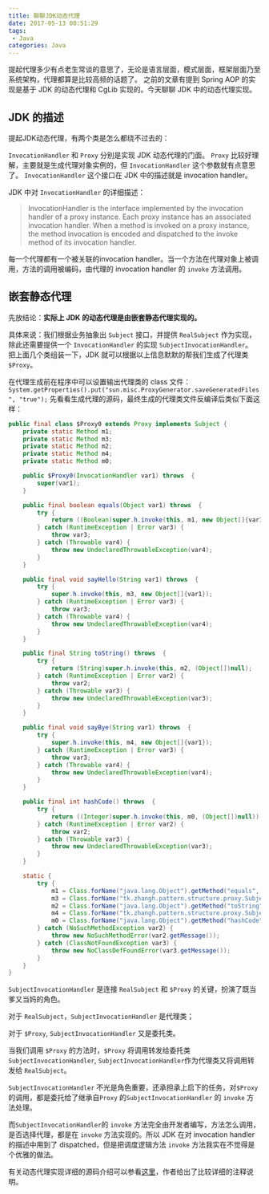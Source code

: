 ```yaml
---
title: 聊聊JDK动态代理
date: 2017-05-13 00:51:29
tags:
 - Java
categories: Java
---
```


提起代理多少有点老生常谈的意思了，无论是语言层面，模式层面，框架层面乃至系统架构，代理都算是比较高频的话题了。
之前的文章有提到 Spring AOP 的实现是基于 JDK 的动态代理和 CgLib 实现的。今天聊聊 JDK 中的动态代理实现。

## JDK 的描述

提起JDK动态代理，有两个类是怎么都绕不过去的：

`InvocationHandler` 和 `Proxy` 分别是实现 JDK 动态代理的门面。
`Proxy` 比较好理解，主要就是生成代理对象实例的，但 `InvocationHandler` 这个参数就有点意思了。
`InvocationHandler` 这个接口在 JDK 中的描述就是 invocation handler。

JDK 中对 `InvocationHandler` 的详细描述：
> InvocationHandler is the interface implemented by the invocation handler of a proxy instance.
> Each proxy instance has an associated invocation handler. 
> When a method is invoked on a proxy instance, the method invocation is encoded and dispatched to the invoke method of its invocation handler.

每一个代理都有一个被关联的invocation handler。当一个方法在代理对象上被调用，方法的调用被编码，由代理的 invocation handler 的 `invoke` 方法调用。

## 嵌套静态代理

先放结论：**实际上 JDK 的动态代理是由嵌套静态代理实现的。**

具体来说：我们根据业务抽象出 `Subject` 接口，并提供 `RealSubject` 作为实现，除此还需要提供一个 `InvocationHandler` 的实现 `SubjectInvocationHandler`。
把上面几个类组装一下，JDK 就可以根据以上信息默默的帮我们生成了代理类 `$Proxy`。

在代理生成前在程序中可以设置输出代理类的 class 文件：
`System.getProperties().put("sun.misc.ProxyGenerator.saveGeneratedFiles", "true");`
先看看生成代理的源码，最终生成的代理类文件反编译后类似下面这样：

```java
public final class $Proxy0 extends Proxy implements Subject {
    private static Method m1;
    private static Method m3;
    private static Method m2;
    private static Method m4;
    private static Method m0;

    public $Proxy0(InvocationHandler var1) throws  {
        super(var1);
    }

    public final boolean equals(Object var1) throws  {
        try {
            return ((Boolean)super.h.invoke(this, m1, new Object[]{var1})).booleanValue();
        } catch (RuntimeException | Error var3) {
            throw var3;
        } catch (Throwable var4) {
            throw new UndeclaredThrowableException(var4);
        }
    }

    public final void sayHello(String var1) throws  {
        try {
            super.h.invoke(this, m3, new Object[]{var1});
        } catch (RuntimeException | Error var3) {
            throw var3;
        } catch (Throwable var4) {
            throw new UndeclaredThrowableException(var4);
        }
    }

    public final String toString() throws  {
        try {
            return (String)super.h.invoke(this, m2, (Object[])null);
        } catch (RuntimeException | Error var2) {
            throw var2;
        } catch (Throwable var3) {
            throw new UndeclaredThrowableException(var3);
        }
    }

    public final void sayBye(String var1) throws  {
        try {
            super.h.invoke(this, m4, new Object[]{var1});
        } catch (RuntimeException | Error var3) {
            throw var3;
        } catch (Throwable var4) {
            throw new UndeclaredThrowableException(var4);
        }
    }

    public final int hashCode() throws  {
        try {
            return ((Integer)super.h.invoke(this, m0, (Object[])null)).intValue();
        } catch (RuntimeException | Error var2) {
            throw var2;
        } catch (Throwable var3) {
            throw new UndeclaredThrowableException(var3);
        }
    }

    static {
        try {
            m1 = Class.forName("java.lang.Object").getMethod("equals", new Class[]{Class.forName("java.lang.Object")});
            m3 = Class.forName("tk.zhangh.pattern.structure.proxy.Subject").getMethod("sayHello", new Class[]{Class.forName("java.lang.String")});
            m2 = Class.forName("java.lang.Object").getMethod("toString", new Class[0]);
            m4 = Class.forName("tk.zhangh.pattern.structure.proxy.Subject").getMethod("sayBye", new Class[]{Class.forName("java.lang.String")});
            m0 = Class.forName("java.lang.Object").getMethod("hashCode", new Class[0]);
        } catch (NoSuchMethodException var2) {
            throw new NoSuchMethodError(var2.getMessage());
        } catch (ClassNotFoundException var3) {
            throw new NoClassDefFoundError(var3.getMessage());
        }
    }
}
```

 `SubjectInvocationHandler` 是连接 `RealSubject` 和 `$Proxy` 的关键，扮演了既当爹又当妈的角色。

对于 `RealSubject`，`SubjectInvocationHandler` 是代理类；

对于 `$Proxy`, `SubjectInvocationHandler` 又是委托类。

当我们调用 `$Proxy` 的方法时，`$Proxy` 将调用转发给委托类 `SubjectInvocationHandler`, `SubjectInvocationHandler`作为代理类又将调用转发给 `RealSubject`。

`SubjectInvocationHandler` 不光是角色重要，还承担承上启下的任务，对`$Proxy`的调用，都是委托给了继承自`Proxy` 的`SubjectInvocationHandler`  的 `invoke` 方法处理。

而`SubjectInvocationHandler`的 `invoke` 方法完全由开发者编写，方法怎么调用，是否选择代理，都是在 `invoke` 方法实现的。所以 JDK 在对 invocation handler 的描述中用到了 dispatched，但是把调度逻辑方法 `invoke` 方法我实在不觉得是个优雅的做法。



有关动态代理实现详细的源码介绍可以参看[这里](http://www.cnblogs.com/MOBIN/p/5597215.html)，作者给出了比较详细的注释说明。

